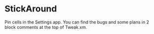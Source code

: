 # StickAround
Pin cells in the Settings app. You can find the bugs and some plans in 2 block comments at the top of Tweak.xm.
